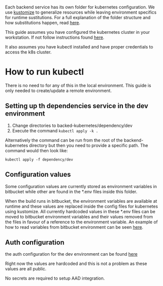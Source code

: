 Each backend service has its own folder for kubernetes configuration.
We use [kustomize](https://kustomize.io/) to generalize resources while leaving environment specifics for runtime sustitutions.
For a full explanation of the folder structure and how substitutions happen, read [here](https://kubectl.docs.kubernetes.io/guides/).

This guide assumes you have configured the kubernetes cluster in your workstation. If not follow instructions found [here](https://docs.aws.amazon.com/eks/latest/userguide/create-kubeconfig.html).

It also assumes you have kubectl installed and have proper credentials to access the k8s cluster.

# How to run kubectl
There is no need to for any of this in the local environment. This guide is only needed to create/update a remote environment.

## Setting up th dependencies service in the dev environment
1. Change directories to backed-kubernetes/dependency/dev
2. Execute the command ``kubectl apply -k .``

Alternatively the command can be run from the root of the backend-kubernetes directory but then you need to provide a specific path. The command would then look like: 

``kubectl apply -f dependency/dev``

## Configuration values
Some configuration values are currently stored as environment variables in bitbucket while other are found in the *.env files inside this folder.

When the build runs in bitbucket, the environment variables are available at runtime and these values are replaced inside the config files for kubernetes using kustomize. 
All currently hardcoded values in these *.env files can be moved to bitbucket environment variables and their values removed from the files in favour of a reference to the environment variable.
An example of how to read variables from bitbucket environment can be seen [here](base/prod/config/aws_dynamodb_secrets.env). 

## Auth configuration
the auth configuration for the dev environment can be found [here](base/dev/config/auth_secrets.env)

Right now the values are hardcoded and this is not a problem as these values are all public.

No secrets are required to setup AAD integration.



